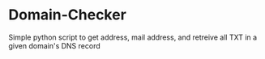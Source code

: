 # Domain-Checker
Simple python script to get address, mail address, and retreive all TXT in a given domain's DNS record
